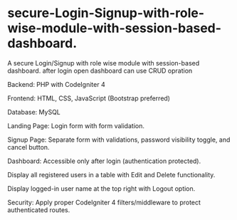# secure-Login-Signup-with-role-wise-module-with-session-based-dashboard.
A secure Login/Signup with role wise module with session-based dashboard. after login open dashboard can use CRUD opration

Backend: PHP with CodeIgniter 4

Frontend: HTML, CSS, JavaScript (Bootstrap preferred)

Database: MySQL

Landing Page: Login form with form validation.

Signup Page: Separate form with validations, password visibility toggle, and cancel button.

Dashboard:
Accessible only after login (authentication protected).

Display all registered users in a table with Edit and Delete functionality.

Display logged-in user name at the top right with Logout option.

Security: Apply proper CodeIgniter 4 filters/middleware to protect authenticated routes.
